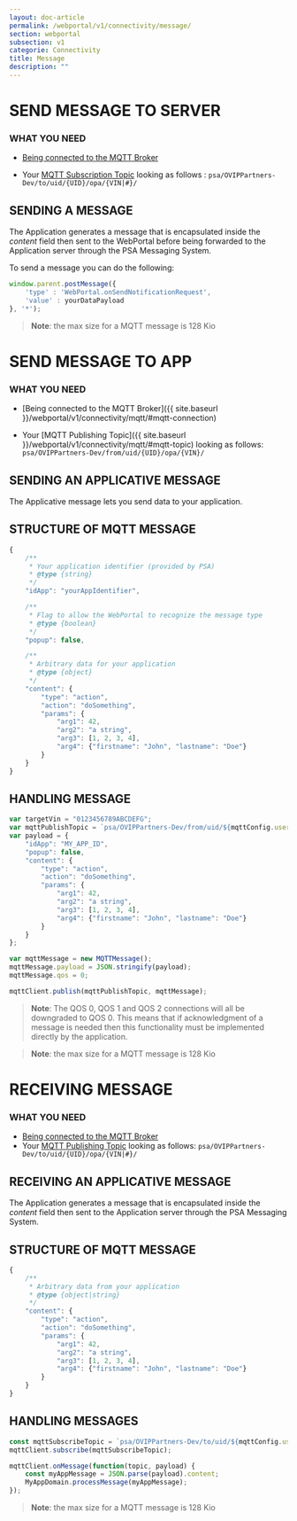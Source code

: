 ```yaml
---
layout: doc-article
permalink: /webportal/v1/connectivity/message/
section: webportal
subsection: v1
categorie: Connectivity
title: Message
description: ""
---
```



# SEND MESSAGE TO SERVER

### WHAT YOU NEED

- [Being connected to the MQTT Broker]({{site.baseurl}}/webportal/v1/connectivity/mqtt/#mqtt-connection)

- Your [MQTT Subscription Topic]({{site.baseurl}}/webportal/v1/connectivity/mqtt/#mqtt-topic) looking as follows : `psa/OVIPPartners-Dev/to/uid/{UID}/opa/{VIN|#}/` 

## SENDING A MESSAGE

The Application generates a message that is encapsulated inside the *content* field then sent to the WebPortal before being forwarded to the Application server through the PSA Messaging System.

To send a message you can do the following:

```javascript
window.parent.postMessage({
    'type' : 'WebPortal.onSendNotificationRequest',
    'value' : yourDataPayload
}, '*');
```

>**Note**: the max size for a MQTT message is 128 Kio


# SEND MESSAGE TO APP

### WHAT YOU NEED

- [Being connected to the MQTT Broker]({{ site.baseurl }}/webportal/v1/connectivity/mqtt/#mqtt-connection)

- Your [MQTT Publishing Topic]({{ site.baseurl }}/webportal/v1/connectivity/mqtt/#mqtt-topic) looking as follows:
	`psa/OVIPPartners-Dev/from/uid/{UID}/opa/{VIN}/`

## SENDING AN APPLICATIVE MESSAGE

The Applicative message lets you send data to your application.

## STRUCTURE OF MQTT MESSAGE
```javascript
{
	/**
	 * Your application identifier (provided by PSA)
	 * @type {string}
	 */
	"idApp": "yourAppIdentifier",

	/**
	 * Flag to allow the WebPortal to recognize the message type
	 * @type {boolean}
	 */
	"popup": false,

	/**
	 * Arbitrary data for your application
	 * @type {object}
	 */
	"content": {
		"type": "action",
		"action": "doSomething",
		"params": {
			"arg1": 42,
			"arg2": "a string",
			"arg3": [1, 2, 3, 4],
			"arg4": {"firstname": "John", "lastname": "Doe"}
		}
	}
}
```

## HANDLING MESSAGE

```javascript
var targetVin = "0123456789ABCDEFG";
var mqttPublishTopic = `psa/OVIPPartners-Dev/from/uid/${mqttConfig.username}/opa/${targetVin}`;
var payload = {
	"idApp": "MY_APP_ID",
	"popup": false,
	"content": {
		"type": "action",
		"action": "doSomething",
		"params": {
			"arg1": 42,
			"arg2": "a string",
			"arg3": [1, 2, 3, 4],
			"arg4": {"firstname": "John", "lastname": "Doe"}
		}
	}
};

var mqttMessage = new MQTTMessage();
mqttMessage.payload = JSON.stringify(payload);
mqttMessage.qos = 0;

mqttClient.publish(mqttPublishTopic, mqttMessage);
```

>**Note**:
> The QOS 0, QOS 1 and QOS 2 connections will all be downgraded to QOS 0. This means that if acknowledgment of a message is needed then this functionality must be implemented directly by the application.

>**Note**: the max size for a MQTT message is 128 Kio


# RECEIVING MESSAGE

### WHAT YOU NEED

- [Being connected to the MQTT Broker]({{site.baseurl}}/webportal/v1/connectivity/mqtt/#mqtt-connection)
- Your [MQTT Publishing Topic]({{site.baseurl}}/webportal/v1/connectivity/mqtt/#mqtt-topic) looking as follows: `psa/OVIPPartners-Dev/to/uid/{UID}/opa/{VIN|#}/` 

## RECEIVING AN APPLICATIVE MESSAGE

The Application generates a message that is encapsulated inside the *content* field then sent to the Application server through the PSA Messaging System.

## STRUCTURE OF MQTT MESSAGE
```javascript
{
	/**
	 * Arbitrary data from your application
	 * @type {object|string}
	 */
	"content": {
		"type": "action",
		"action": "doSomething",
		"params": {
			"arg1": 42,
			"arg2": "a string",
			"arg3": [1, 2, 3, 4],
			"arg4": {"firstname": "John", "lastname": "Doe"}
		}
	}
}
```

## HANDLING MESSAGES

```javascript
const mqttSubscribeTopic = `psa/OVIPPartners-Dev/to/uid/${mqttConfig.username}/opa/#`;
mqttClient.subscribe(mqttSubscribeTopic);

mqttClient.onMessage(function(topic, payload) {
	const myAppMessage = JSON.parse(payload).content;
	MyAppDomain.processMessage(myAppMessage);
});
```

>**Note**: the max size for a MQTT message is 128 Kio
